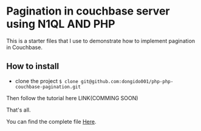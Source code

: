# Pagination in couchbase server using N1QL AND PHP 

<div>
   This is a starter files that I use to demonstrate how to implement pagination in Couchbase.
</div> 

## How to install

- clone the project
    `$ clone git@github.com:dongido001/php-php-couchbase-pagination.git`

Then follow the tutorial here LINK(COMMING SOON) <br />

That's all. <br />

You can find the complete file [Here](git@github.com:dongido001/php-couchbase-pagination_complete.git).
